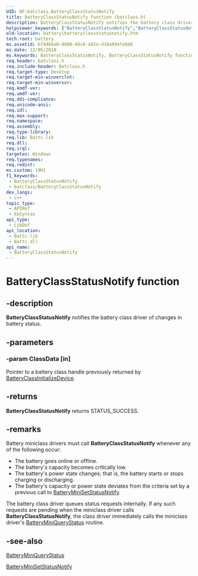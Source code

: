 ```yaml
---
UID: NF:batclass.BatteryClassStatusNotify
title: BatteryClassStatusNotify function (batclass.h)
description: BatteryClassStatusNotify notifies the battery class driver of changes in battery status.
helpviewer_keywords: ["BatteryClassStatusNotify","BatteryClassStatusNotify function [Battery Devices]","bat-rtn_3e9d25d2-bd07-419a-80a5-98fcc08faedd.xml","batclass/BatteryClassStatusNotify","battery.batteryclassstatusnotify"]
old-location: battery\batteryclassstatusnotify.htm
tech.root: battery
ms.assetid: b74466e0-d900-49c6-a92e-d10a994fa948
ms.date: 12/05/2018
ms.keywords: BatteryClassStatusNotify, BatteryClassStatusNotify function [Battery Devices], bat-rtn_3e9d25d2-bd07-419a-80a5-98fcc08faedd.xml, batclass/BatteryClassStatusNotify, battery.batteryclassstatusnotify
req.header: batclass.h
req.include-header: Batclass.h
req.target-type: Desktop
req.target-min-winverclnt: 
req.target-min-winversvr: 
req.kmdf-ver: 
req.umdf-ver: 
req.ddi-compliance: 
req.unicode-ansi: 
req.idl: 
req.max-support: 
req.namespace: 
req.assembly: 
req.type-library: 
req.lib: Battc.lib
req.dll: 
req.irql: 
targetos: Windows
req.typenames: 
req.redist: 
ms.custom: 19H1
f1_keywords:
 - BatteryClassStatusNotify
 - batclass/BatteryClassStatusNotify
dev_langs:
 - c++
topic_type:
 - APIRef
 - kbSyntax
api_type:
 - LibDef
api_location:
 - Battc.lib
 - Battc.dll
api_name:
 - BatteryClassStatusNotify
---
```


# BatteryClassStatusNotify function


## -description

<b>BatteryClassStatusNotify</b> notifies the battery class driver of changes in battery status.

## -parameters

### -param ClassData [in]

Pointer to a battery class handle previously returned by <a href="/windows/desktop/api/batclass/nf-batclass-batteryclassinitializedevice">BatteryClassInitializeDevice</a>.

## -returns

<b>BatteryClassStatusNotify</b> returns STATUS_SUCCESS.

## -remarks

Battery miniclass drivers must call <b>BatteryClassStatusNotify</b> whenever any of the following occur:

<ul>
<li>
The battery goes online or offline.

</li>
<li>
The battery's capacity becomes critically low.

</li>
<li>
The battery's power state changes; that is, the battery starts or stops charging or discharging.

</li>
<li>
The battery's capacity or power state deviates from the criteria set by a previous call to <a href="/windows/desktop/api/batclass/nc-batclass-bclass_set_status_notify_callback">BatteryMiniSetStatusNotify</a>. 

</li>
</ul>
The battery class driver queues status requests internally. If any such requests are pending when the miniclass driver calls <b>BatteryClassStatusNotify</b>, the class driver immediately calls the miniclass driver's <a href="/windows/desktop/api/batclass/nc-batclass-bclass_query_status_callback">BatteryMiniQueryStatus</a> routine.

## -see-also

<a href="/windows/desktop/api/batclass/nc-batclass-bclass_query_status_callback">BatteryMiniQueryStatus</a>



<a href="/windows/desktop/api/batclass/nc-batclass-bclass_set_status_notify_callback">BatteryMiniSetStatusNotify</a>